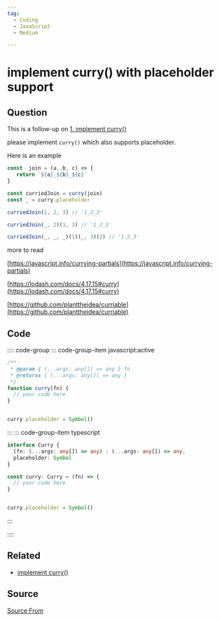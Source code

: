 ```yaml
---
tag:
  - Coding
  - JavaScript
  - Medium

---
```

  
# implement curry() with placeholder support

## Question
This is a follow-up on [1\. implement curry()](/problem/implement-curry)

please implement `curry()` which also supports placeholder.

Here is an example

```js
const  join = (a, b, c) => {
   return `${a}_${b}_${c}`
}

const curriedJoin = curry(join)
const _ = curry.placeholder

curriedJoin(1, 2, 3) // '1_2_3'

curriedJoin(_, 2)(1, 3) // '1_2_3'

curriedJoin(_, _, _)(1)(_, 3)(2) // '1_2_3'
```

more to read

[https://javascript.info/currying-partials](https://javascript.info/currying-partials)

[https://lodash.com/docs/4.17.15#curry](https://lodash.com/docs/4.17.15#curry)

[https://github.com/planttheidea/curriable](https://github.com/planttheidea/curriable)

## Code
:::: code-group
::: code-group-item javascript:active
```javascript
/**
 * @param { (...args: any[]) => any } fn
 * @returns { (...args: any[]) => any }
 */
function curry(fn) {
  // your code here
}


curry.placeholder = Symbol()
```
:::
    ::: code-group-item typescript
```typescript
interface Curry {
  (fn: (...args: any[]) => any) : (...args: any[]) => any,
  placeholder: Symbol
}

const curry: Curry = (fn) => {
  // your code here
}


curry.placeholder = Symbol()
```
:::
    
::::


## Related

+ [implement curry()](./implement-curry)
##  Source
[Source From](https://bigfrontend.dev/problem/implement-curry-with-placeholder)

  
